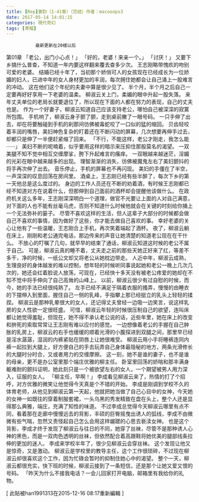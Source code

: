```yaml
---
title: [Rep]妻韵（1-41章）（完结）作者：macooops3
date: 2017-05-14 14:01:15
categories: 現代奇幻
tags: [草榴]
---
```

               最新更新在20楼以后

第01章
「老公，出门小心点！」
「好的，老婆！来亲一个。」
「讨厌！」
又要下乡搞什么普查，不知道一年内要这样翻来覆去查多少次。
王志刚略带愧疚的吻别可爱的老婆。
结婚已经十年了，当初那个娇俏可人的女孩现在已经成长为一位娇媚的妇人，已进中年的女人身材更加的丰润，每次拥住她都会让自己涌上一股难言的冲动。
这在他们这个年纪的夫妻中算是很少见了。
半个月，半个月之后自己一定要再好好享用一下老婆的温柔。
柳淑云关上门，柔媚的眼中升起一股失落。
来年丈夫单位的老局长就要退位了，所以现在下面的人都在努力的表现，自己的丈夫也是。
作为一个好妻子，柳淑云知道自己应该支持老公，哪怕自己被深深的寂寞所包围。
手机响了，柳淑云身子颤了颤，走到桌前撇了一眼号码。
一只手伸了出去，却在将要触碰到手机的刹那间彷佛被毒蛇咬了一口似的猛的缩回。
贝齿轻咬着丰润的嘴唇，美妇神色复杂的盯着还在不断闪动的屏幕，几次想要再伸手过去，却都只是伸了一半便赶紧缩了回来。
「不行，不能这样，老公才刚走，我怎么能······」
美妇不断的呢喃着，似乎要用这样的暗示来压抑住那股莫名的渴望。
一双美腿不知不觉中相互交缠摩挲，胯下升起难言的瘙痒。
一双眼越来越迷茫，淫媚的光彩在眼中越来越多的出现。
理智渐渐的消失，彷佛被魔鬼左右了美妇颤抖的将手再次伸了出去。
音乐停止，手机的屏幕也不再闪现。
美妇的手僵在了半空，一声深深的叹息回荡在房间里。
酒桌上，王志刚已经有些半醉了，每次下乡的第一天他总是这么度过的。
身边的工作人员还在不断的劝着酒，有时候王志刚都已经不知道对方在说着什么，但那伸到自己面前的酒杯却会提醒他该做什么。
在政府机关这么多年，王志刚深深明白一个道理，做官不光要让上面的人对自己满意，对下面的人也不能有丝毫马虎，否则不知道什么时候他就会在关键的时刻给你捅上一个无法弥补的篓子。
尽管不喜欢这样的生活，但人这辈子大部分的时候都会做自己不喜欢的事情，因为做好了这些，你才能去做自己喜欢的事。
幸好老婆的关心让他有了一些温暖，王志刚合上手机，再次笑着端起了酒杯。
夜了，柳淑云躺在床上，刚刚和老公通完电话，那边传来的声音让她清楚的知道老公现在在干什么。
不放心的叮嘱了几句，就早早的结束了通话，柳淑云知道这时候的老公不属于自己。
可是，柳淑云真的睡不着，丈夫走之前的那些天她正好来了红，等差不多干，净的时候，一纸公文却又将老公从她枕边带走。
人近中年，柳淑云成熟，生理良好的身体越发的难以控制，想年轻的时候听同事说起她和老公一晚上几次几次的，她还会红着脸说人放荡，可现在，已经快十多天没有被老公疼爱的她却在不知不觉中将手伸向了自己高耸的山峰上。
以前，柳淑云很少有过自慰的时候，而今，她的手法已经很纯熟了。
左手已经不满足于隔着衣服的搔弄，慢慢的由睡衣的下摆伸入到里面，握住自己一侧的乳峰，手指攀上那已经挺立的乳头上轻轻的揉捏。
柳淑云是那种乳晕很大的女人，还记得丈夫曾经一边吸一边笑言，说这样乳房的女人性欲一定很旺盛。
可惜，柳淑云年轻的时候很压制自己的欲望，连叫床都让她觉得羞耻，但现在，她不得不承认老公说的话，近些年里，她在床上的改变和拚死的索取常常让王志刚有难以应付的感觉。
一边想像着老公的手握在自己肿胀的乳房上，柳淑云的右手也缓缓的顺着光滑的小腹探进到双腿之间，那里早已经是淫水潺潺，湿润的内裤紧贴在阴唇上让她很难受。
柳淑云用小手将睡裤连同内裤一起拉到大腿上，好方便自己的手去玩弄自己身体最隐秘的地方，两条光滑修长的大腿时分时合，又或者用力的交缠摩擦。
这一刻，她不是谁的妻子，也不是谁的母亲，更不是办公室里那个端庄优雅的柳主任。
卧室里回荡的娇喘和那丰满身躯难耐的颤抖证明，她此刻只是一个被欲望左右的女人，一个期望被男人用力深入，征服的女人。
「柳主任，早啊！」
李成看见柳淑云来了，热情的打了个招呼，对方优雅的微笑让他觉得今天真是个不错的开始。
李成是刚调到学校不久的体育老师，从他见到柳淑云第一天起，他就把她当做了自己心目中的女神，今天她的女神一如既往的穿着制服套裙，一头乌黑的秀发精致在盘在头上，整个人还是显得那么典雅，端庄，充满了知性的味道。
不过李成总觉得今天柳淑云哪里有点不同，看着那在走廊中慢慢远去的背影，丰硕的巨臀摇曳出诱人的弧线，李成不由微微有些气喘，忽然又责怪起自己怎么会用这样龌蹉的心思去亵渎女神。
也是这个背影，李成才终于发现了柳淑云与往日的不同，她穿了丝袜，尽管不是那种诱人心神的黑色，而是一双肉色透明的丝袜，但依然配合着高跟鞋将她优美的腿部线条拉伸的更加的迷人。
李成来学校半年了，很少见柳淑云会穿丝袜。
这个发现让他又是惊奇，又是激动。
柳淑云是学校里的教导主任，这个工作很琐碎，不过现在柳淑云却很喜欢这个工作，因为忙碌会暂时的抑制住她心中的渴望。
整个一天，柳淑云都很充实，快下班的时候，柳淑云接到了一条短信，还是那个让她又爱又恨的号码。
「昨天为什么不接我电话？一会儿回家打开电脑，邮箱里有我给你的礼物。


[ 此貼被han1991313在2015-12-16 08:17重新編輯 ]